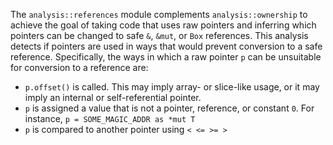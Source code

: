 The `analysis::references` module complements `analysis::ownership` to achieve the goal of taking code that uses raw pointers and inferring which pointers can be changed to safe `&`, `&mut`, or `Box` references. This analysis detects if pointers are used in ways that would prevent conversion to a safe reference. Specifically, the ways in which a raw pointer `p` can be unsuitable for conversion to a reference are:
- `p.offset()` is called. This may imply array- or slice-like usage, or it may imply an internal or self-referential pointer.
- `p` is assigned a value that is not a pointer, reference, or constant `0`. For instance, `p = SOME_MAGIC_ADDR as *mut T`
- `p` is compared to another pointer using `< <= >= >`